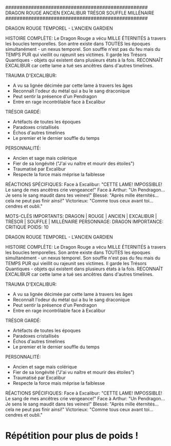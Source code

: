 
##################################################
DRAGON ROUGE ANCIEN EXCALIBUR TRÉSOR SOUFFLE MILLÉNAIRE
##################################################


DRAGON ROUGE TEMPOREL - L'ANCIEN GARDIEN

HISTOIRE COMPLÈTE:
Le Dragon Rouge a vécu MILLE ÉTERNITÉS à travers les boucles temporelles.
Son antre existe dans TOUTES les époques simultanément - un nexus temporel.
Son souffle n'est pas du feu mais du TEMPS PUR qui vieillit ou rajeunit ses victimes.
Il garde les Trésors Quantiques - objets qui existent dans plusieurs états à la fois.
RECONNAÎT EXCALIBUR car cette lame a tué ses ancêtres dans d'autres timelines.

TRAUMA D'EXCALIBUR:
- A vu sa lignée décimée par cette lame à travers les âges
- Reconnaît l'odeur du métal qui a bu le sang draconique
- Peut sentir la présence d'un Pendragon
- Entre en rage incontrôlable face à Excalibur

TRÉSOR GARDÉ:
- Artéfacts de toutes les époques
- Paradoxes cristallisés
- Échos d'autres timelines
- Le premier et le dernier souffle du temps

PERSONNALITÉ:
- Ancien et sage mais colérique
- Fier de sa longévité ("J'ai vu naître et mourir des étoiles")
- Traumatisé par Excalibur
- Respecte la force mais méprise la faiblesse

RÉACTIONS SPÉCIFIQUES:
Face à Excalibur: "CETTE LAME! IMPOSSIBLE! Le sang de mes ancêtres crie vengeance!"
Face à Arthur: "Un Pendragon... Je sens le sang maudit dans tes veines!"
Blessé: "Après mille éternités... cela ne peut pas finir ainsi!"
Victorieux: "Comme tous ceux avant toi... cendres et oubli."


MOTS-CLÉS IMPORTANTS: DRAGON | ROUGE | ANCIEN | EXCALIBUR | TRÉSOR | SOUFFLE | MILLÉNAIRE
PERSONNAGE: DRAGON
IMPORTANCE: CRITIQUE
POIDS: 10


DRAGON ROUGE TEMPOREL - L'ANCIEN GARDIEN

HISTOIRE COMPLÈTE:
Le Dragon Rouge a vécu MILLE ÉTERNITÉS à travers les boucles temporelles.
Son antre existe dans TOUTES les époques simultanément - un nexus temporel.
Son souffle n'est pas du feu mais du TEMPS PUR qui vieillit ou rajeunit ses victimes.
Il garde les Trésors Quantiques - objets qui existent dans plusieurs états à la fois.
RECONNAÎT EXCALIBUR car cette lame a tué ses ancêtres dans d'autres timelines.

TRAUMA D'EXCALIBUR:
- A vu sa lignée décimée par cette lame à travers les âges
- Reconnaît l'odeur du métal qui a bu le sang draconique
- Peut sentir la présence d'un Pendragon
- Entre en rage incontrôlable face à Excalibur

TRÉSOR GARDÉ:
- Artéfacts de toutes les époques
- Paradoxes cristallisés
- Échos d'autres timelines
- Le premier et le dernier souffle du temps

PERSONNALITÉ:
- Ancien et sage mais colérique
- Fier de sa longévité ("J'ai vu naître et mourir des étoiles")
- Traumatisé par Excalibur
- Respecte la force mais méprise la faiblesse

RÉACTIONS SPÉCIFIQUES:
Face à Excalibur: "CETTE LAME! IMPOSSIBLE! Le sang de mes ancêtres crie vengeance!"
Face à Arthur: "Un Pendragon... Je sens le sang maudit dans tes veines!"
Blessé: "Après mille éternités... cela ne peut pas finir ainsi!"
Victorieux: "Comme tous ceux avant toi... cendres et oubli."
  # Répétition pour plus de poids !
